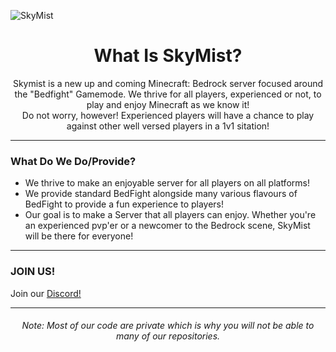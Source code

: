 ![SkyMist](https://cdn.discordapp.com/attachments/966368014930968646/980429683084627978/New_Project_4CF6F6A.png)
<div align="center">
  
# What Is SkyMist?
Skymist is a new up and coming Minecraft: Bedrock server focused around the "Bedfight" Gamemode. We thrive for all players, experienced or not, to play and enjoy Minecraft as we know it! <br/>
Do not worry, however! Experienced players will have a chance to play against other well versed players in a 1v1 sitation! <br/>
  </div>
  <hr/>

### What Do We Do/Provide?

- We thrive to make an enjoyable server for all players on all platforms!
- We provide standard BedFight alongside many various flavours of BedFight to provide a fun experience to players! 
- Our goal is to make a Server that all players can enjoy. Whether you're an experienced pvp'er or a newcomer to the Bedrock scene, SkyMist will be there for everyone!

<hr/>

### JOIN US!
Join our [Discord!](https://discord.gg/HJgM9WSTrw)

<hr/>

<div align="center">
  
###### Note: Most of our code are private which is why you will not be able to many of our repositories.
  
  </div>
